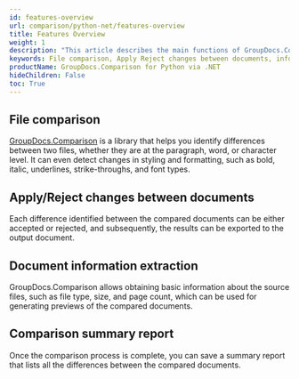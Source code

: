 ```yaml
---
id: features-overview
url: comparison/python-net/features-overview
title: Features Overview
weight: 1
description: "This article describes the main functions of GroupDocs.Comparison for Python via .NET. Comparing files, Accepting or rejecting changes between documents, receiving information from a document and creating a summary report"
keywords: File comparison, Apply Reject changes between documents, information extraction
productName: GroupDocs.Comparison for Python via .NET
hideChildren: False
toc: True
---
```


## File comparison

[GroupDocs.Comparison](https://products.groupdocs.com/comparison/python-net) is a library that helps you identify differences between two files, whether they are at the paragraph, word, or character level. It can even detect changes in styling and formatting, such as bold, italic, underlines, strike-throughs, and font types. 

## Apply/Reject changes between documents

Each difference identified between the compared documents can be either accepted or rejected, and subsequently, the results can be exported to the output document.

## Document information extraction

GroupDocs.Comparison allows obtaining basic information about the source files, such as file type, size, and page count, which can be used for generating previews of the compared documents.

## Comparison summary report

Once the comparison process is complete, you can save a summary report that lists all the differences between the compared documents.
